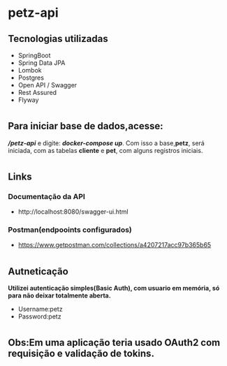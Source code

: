 # petz-api
## Tecnologias utilizadas
* SpringBoot
* Spring Data JPA
* Lombok
* Postgres
* Open API / Swagger
* Rest Assured
* Flyway
#
## Para iniciar base de dados,acesse: 
_**/petz-api**_ e digite: _**docker-compose up**_. 
Com isso a base,**petz**, será iniciada, com as tabelas **cliente** e **pet**, com alguns registros iniciais.
#
## Links
### Documentação da API
* http://localhost:8080/swagger-ui.html
### Postman(endpooints configurados)
* https://www.getpostman.com/collections/a4207217acc97b365b65
#
## Autneticação
**Utilizei autenticação simples(Basic Auth), com usuario em memória, só para não deixar totalmente aberta.**
* Username:petz 
* Password:petz
#
## Obs:Em uma aplicação teria usado OAuth2 com requisição e validação de tokins.
